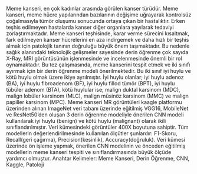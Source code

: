Meme kanseri, en çok kadınlar arasında görülen kanser türüdür. Meme kanseri, meme hücre yapılarından bazılarının değişime uğrayarak kontrolsüz çoğalmasıyla tümör oluşumu sonucunda ortaya çıkan bir hastalıktır. Erken teşhis edilmeyen hastalarda kanser diğer organlara yayılarak tedaviyi zorlaştırmaktadır. Meme kanseri teşhisinde, karar verme sürecini kısaltmak, fark edilmeyen kanser hücrelerini en aza indirgemek ve daha hızlı bir teşhis almak için patolojik tanının doğruluğu büyük önem taşımaktadır. Bu nedenle sağlık alanındaki teknolojik gelişmeler sayesinde derin öğrenme çok sayıda X-Ray, MRI görüntüsünün işlenmesinde ve incelenmesinde önemli bir rol oynamaktadır. Bu tez çalışmasında, meme kanserini tespit etmek ve iki sınıfı ayırmak için bir derin öğrenme modeli önerilmektedir. Bu iki sınıf iyi huylu ve kötü huylu olmak üzere ikiye ayrılmıştır. İyi huylu olanlar; iyi huylu adenoz (BA), iyi huylu fibroadenom (BF), iyi huylu fillod tümör (BPT), iyi huylu tübüler adenom (BTA), kötü huylular ise; malign duktal karsinom (MDC), malign lobüler karsinom (MLC), malign müsinöz karsinom (MMC) ve malign papiller karsinom (MPC).
Meme kanseri MR görüntüleri kaagle platformu üzerinden alınan ImageNet veri tabanı üzerinde eğitilmiş VGG16, MobileNet ve ResNet50’den oluşan 3 derin öğrenme modeliyle önerilen CNN modeli kullanılarak iyi huylu (benign) ve kötü huylu (malignant) olarak ikili sınıflandırılmıştır. Veri kümesindeki görüntüler 400X boyutuna sahiptir. Tüm modellerin değerlendirilmesinde kullanılan ölçütler şunlardır: F1-Skoru, Recall(geri çağırma), Precision(kesinlik), Accuracy(doğruluk).
Veri kümesi üzerinde ön işleme yapmak, önerilen CNN modelinin ve önceden eğitilmiş modellerin meme kanseri tespiti ve sınıflandırmasında büyük ölçüde yardımcı olmuştur.
Anahtar Kelimeler: Meme Kanseri, Derin Öğrenme, CNN, Kaggle, Patoloji
